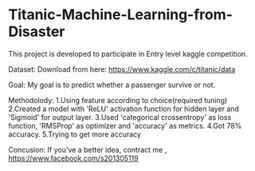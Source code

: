 # Titanic-Machine-Learning-from-Disaster
This project is developed to participate in Entry level kaggle competition.

Dataset: Download from here: https://www.kaggle.com/c/titanic/data

Goal: My goal is to predict whether a passenger survive or not.

Methodolody:
1.Using feature according to choice(required tuning)
2.Created a model with 'ReLU' activation function for hidden layer and 'Sigmoid' for output layer.
3.Used 'categorical crossentropy' as loss function, 'RMSProp' as optimizer and 'accuracy' as metrics.
4.Got 78% accuracy.
5.Trying to get more accuracy


Concusion: If you've a better idea, contract me , https://www.facebook.com/s201305119
